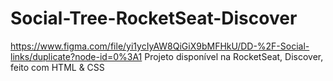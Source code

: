 # Social-Tree-RocketSeat-Discover

https://www.figma.com/file/yi1ycIyAW8QiGiX9bMFHkU/DD-%2F-Social-links/duplicate?node-id=0%3A1
 Projeto disponível na RocketSeat, Discover, feito com HTML & CSS  
